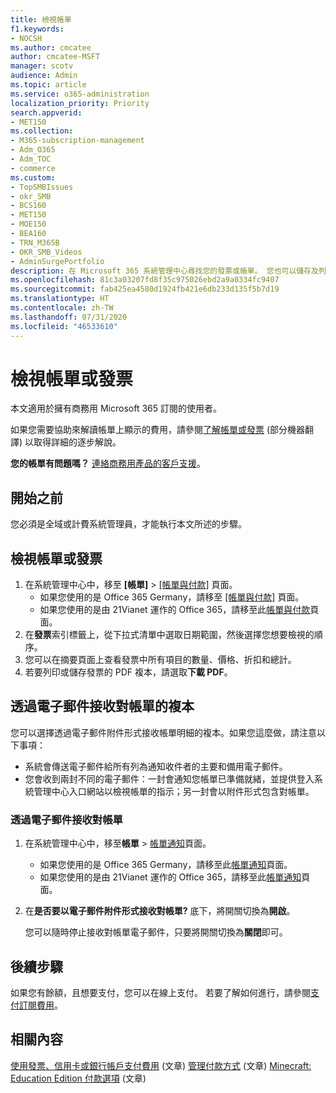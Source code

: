 ```yaml
---
title: 檢視帳單
f1.keywords:
- NOCSH
ms.author: cmcatee
author: cmcatee-MSFT
manager: scotv
audience: Admin
ms.topic: article
ms.service: o365-administration
localization_priority: Priority
search.appverid:
- MET150
ms.collection:
- M365-subscription-management
- Adm_O365
- Adm_TOC
- commerce
ms.custom:
- TopSMBIssues
- okr_SMB
- BCS160
- MET150
- MOE150
- BEA160
- TRN_M365B
- OKR_SMB_Videos
- AdminSurgePortfolio
description: 在 Microsoft 365 系統管理中心尋找您的發票或帳單。 您也可以儲存及列印帳單複本。
ms.openlocfilehash: 81c3a03207fd8f35c975026ebd2a9a0334fc9407
ms.sourcegitcommit: fab425ea4580d1924fb421e6db233d135f5b7d19
ms.translationtype: HT
ms.contentlocale: zh-TW
ms.lasthandoff: 07/31/2020
ms.locfileid: "46533610"
---
```

# <a name="view-your-bill-or-invoice"></a>檢視帳單或發票

本文適用於擁有商務用 Microsoft 365 訂閱的使用者。
  
如果您需要協助來解讀帳單上顯示的費用，請參閱[了解帳單或發票](understand-your-invoice2.md) (部分機器翻譯) 以取得詳細的逐步解說。
  
**您的帳單有問題嗎？** [連絡商務用產品的客戶支援](../../admin/contact-support-for-business-products.md)。

## <a name="before-you-begin"></a>開始之前

您必須是全域或計費系統管理員，才能執行本文所述的步驟。
  
## <a name="view-a-bill-or-invoice"></a>檢視帳單或發票

1. 在系統管理中心中，移至 **[帳單]** \> <a href="https://go.microsoft.com/fwlink/p/?linkid=2102895" target="_blank">[帳單與付款]</a> 頁面。
    - 如果您使用的是 Office 365 Germany，請移至 <a href="https://go.microsoft.com/fwlink/p/?linkid=848040" target="_blank">[帳單與付款]</a> 頁面。
    - 如果您使用的是由 21Vianet 運作的 Office 365，請移至此<a href="https://go.microsoft.com/fwlink/p/?linkid=2127421" target="_blank">帳單與付款</a>頁面。
2. 在**發票**索引標籤上，從下拉式清單中選取日期範圍，然後選擇您想要檢視的順序。
3. 您可以在摘要頁面上查看發票中所有項目的數量、價格、折扣和總計。
4. 若要列印或儲存發票的 PDF 複本，請選取**下載 PDF**。

## <a name="receive-a-copy-of-your-billing-statement-in-email"></a>透過電子郵件接收對帳單的複本

您可以選擇透過電子郵件附件形式接收帳單明細的複本。如果您這麼做，請注意以下事項：

- 系統會傳送電子郵件給所有列為通知收件者的主要和備用電子郵件。
- 您會收到兩封不同的電子郵件：一封會通知您帳單已準備就緒，並提供登入系統管理中心入口網站以檢視帳單的指示；另一封會以附件形式包含對帳單。

### <a name="to-receive-your-billing-statement-in-email"></a>透過電子郵件接收對帳單

1. 在系統管理中心中，移至**帳單** > <a href="https://go.microsoft.com/fwlink/p/?linkid=853212" target="_blank">帳單通知</a>頁面。
    - 如果您使用的是 Office 365 Germany，請移至此<a href="https://go.microsoft.com/fwlink/p/?linkid=853213" target="_blank">帳單通知</a>頁面。
    - 如果您使用的是由 21Vianet 運作的 Office 365，請移至此<a href="https://go.microsoft.com/fwlink/p/?linkid=853215" target="_blank">帳單通知</a>頁面。
1. 在**是否要以電子郵件附件形式接收對帳單?** 底下，將開關切換為**開啟**。

    您可以隨時停止接收對帳單電子郵件，只要將開關切換為**關閉**即可。

## <a name="next-steps"></a>後續步驟

如果您有餘額，且想要支付，您可以在線上支付。 若要了解如何進行，請參閱[支付訂閱費用](pay-for-your-subscription.md)。

## <a name="related-content"></a>相關內容

[使用發票、信用卡或銀行帳戶支付費用](pay-for-your-subscription.md) (文章)
[管理付款方式](manage-payment-methods.md) (文章)
[Minecraft: Education Edition 付款選項](https://go.microsoft.com/fwlink/p/?linkid=838761) (文章)